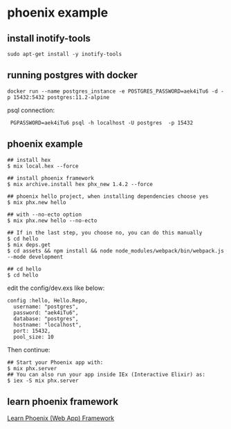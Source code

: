 # phoenix example

## install inotify-tools

``` shell
sudo apt-get install -y inotify-tools
```

## running postgres with docker

``` shell
docker run --name postgres_instance -e POSTGRES_PASSWORD=aek4iTu6 -d -p 15432:5432 postgres:11.2-alpine
```
psql connection:

``` shell
 PGPASSWORD=aek4iTu6 psql -h localhost -U postgres  -p 15432
```

## phoenix example

``` shell
## install hex
$ mix local.hex --force

## install phoenix framework
$ mix archive.install hex phx_new 1.4.2 --force

## phoenix hello project, when installing dependencies choose yes
$ mix phx.new hello

## with --no-ecto option
$ mix phx.new hello --no-ecto

## If in the last step, you choose no, you can do this manually
$ cd hello
$ mix deps.get
$ cd assets && npm install && node node_modules/webpack/bin/webpack.js --mode development

## cd hello
$ cd hello
```
edit the config/dev.exs like below:

```
config :hello, Hello.Repo,
  username: "postgres",
  password: "aek4iTu6",
  database: "postgres",
  hostname: "localhost",
  port: 15432,
  pool_size: 10
```
Then continue:

``` shell
## Start your Phoenix app with:
$ mix phx.server
## You can also run your app inside IEx (Interactive Elixir) as:
$ iex -S mix phx.server
```

## learn phoenix framework
[Learn Phoenix (Web App) Framework](https://github.com/dwyl/learn-phoenix-framework)
